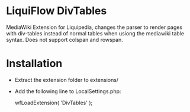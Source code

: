 LiquiFlow DivTables
===================

MediaWiki Extension for Liquipedia, changes the parser to render pages with div-tables instead of normal tables when usiong the mediawiki table syntax. Does not support colspan and rowspan.

Installation
============
* Extract the extension folder to extensions/
* Add the following line to LocalSettings.php:

	wfLoadExtension( 'DivTables' );